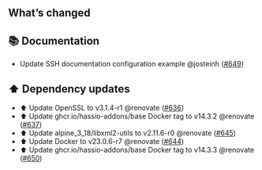 ## What’s changed

## 📚 Documentation

- Update SSH documentation configuration example @josteinh ([#649](https://github.com/hassio-addons/addon-ssh/pull/649))

## ⬆️ Dependency updates

- ⬆️ Update OpenSSL to v3.1.4-r1 @renovate ([#636](https://github.com/hassio-addons/addon-ssh/pull/636))
- ⬆️ Update ghcr.io/hassio-addons/base Docker tag to v14.3.2 @renovate ([#637](https://github.com/hassio-addons/addon-ssh/pull/637))
- ⬆️ Update alpine_3_18/libxml2-utils to v2.11.6-r0 @renovate ([#645](https://github.com/hassio-addons/addon-ssh/pull/645))
- ⬆️ Update Docker to v23.0.6-r7 @renovate ([#644](https://github.com/hassio-addons/addon-ssh/pull/644))
- ⬆️ Update ghcr.io/hassio-addons/base Docker tag to v14.3.3 @renovate ([#650](https://github.com/hassio-addons/addon-ssh/pull/650))
